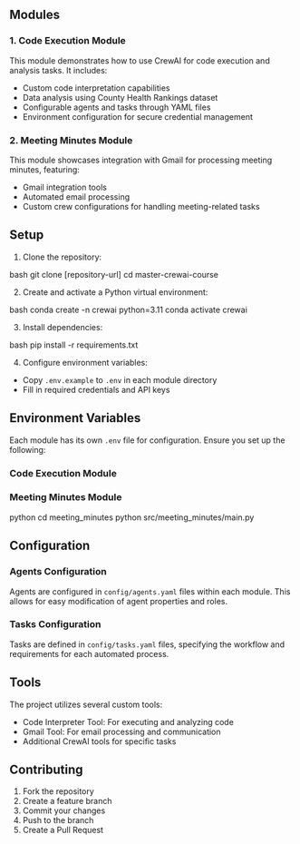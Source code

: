 ## Modules

### 1. Code Execution Module

This module demonstrates how to use CrewAI for code execution and analysis tasks. It includes:

- Custom code interpretation capabilities
- Data analysis using County Health Rankings dataset
- Configurable agents and tasks through YAML files
- Environment configuration for secure credential management

### 2. Meeting Minutes Module

This module showcases integration with Gmail for processing meeting minutes, featuring:

- Gmail integration tools
- Automated email processing
- Custom crew configurations for handling meeting-related tasks

## Setup

1. Clone the repository:

bash
git clone [repository-url]
cd master-crewai-course


2. Create and activate a Python virtual environment:

bash
conda create -n crewai python=3.11
conda activate crewai


3. Install dependencies:

bash
pip install -r requirements.txt


4. Configure environment variables:
- Copy `.env.example` to `.env` in each module directory
- Fill in required credentials and API keys

## Environment Variables

Each module has its own `.env` file for configuration. Ensure you set up the following:

### Code Execution Module


### Meeting Minutes Module

python
cd meeting_minutes
python src/meeting_minutes/main.py


## Configuration

### Agents Configuration
Agents are configured in `config/agents.yaml` files within each module. This allows for easy modification of agent properties and roles.

### Tasks Configuration
Tasks are defined in `config/tasks.yaml` files, specifying the workflow and requirements for each automated process.

## Tools

The project utilizes several custom tools:

- Code Interpreter Tool: For executing and analyzing code
- Gmail Tool: For email processing and communication
- Additional CrewAI tools for specific tasks

## Contributing

1. Fork the repository
2. Create a feature branch
3. Commit your changes
4. Push to the branch
5. Create a Pull Request